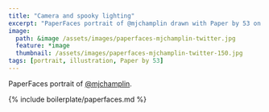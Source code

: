 ```yaml
---
title: "Camera and spooky lighting"
excerpt: "PaperFaces portrait of @mjchamplin drawn with Paper by 53 on an iPad."
image: 
  path: &image /assets/images/paperfaces-mjchamplin-twitter.jpg 
  feature: *image
  thumbnail: /assets/images/paperfaces-mjchamplin-twitter-150.jpg
tags: [portrait, illustration, Paper by 53]
---
```


PaperFaces portrait of [@mjchamplin](https://twitter.com/mjchamplin).

{% include boilerplate/paperfaces.md %}

